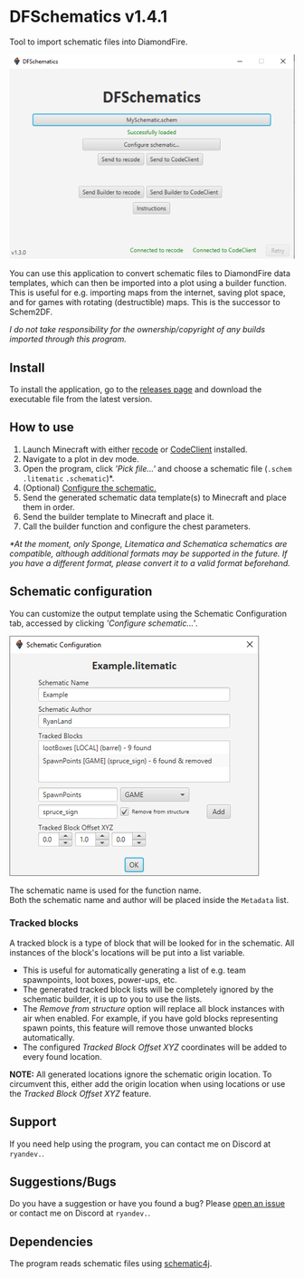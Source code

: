 # DFSchematics v1.4.1
Tool to import schematic files into DiamondFire.

![](src/main/resources/example.png)

You can use this application to convert schematic files to 
DiamondFire data templates, which can then be imported into
a plot using a builder function.  
This is useful for e.g. importing maps from the internet, saving plot space, and for games with rotating
(destructible) maps. This is the successor to Schem2DF.

_I do not take responsibility for the ownership/copyright of any builds imported through this program._

## Install

To install the application, go to the [releases page](https://github.com/RyanLandDev/DFSchematics/releases) and download the executable file from the latest version.

## How to use

1. Launch Minecraft with either [recode](https://github.com/homchom/recode) or [CodeClient](https://github.com/DFOnline/CodeClient) installed.
2. Navigate to a plot in dev mode.
3. Open the program, click _'Pick file...'_ and choose a schematic file (`.schem` `.litematic` `.schematic`)*.
4. (Optional) [Configure the schematic.](#schematic-configuration)
5. Send the generated schematic data template(s) to Minecraft and place them in order.
6. Send the builder template to Minecraft and place it.
7. Call the builder function and configure the chest parameters.

_*At the moment, only Sponge, Litematica and Schematica schematics are compatible, although additional formats may be supported in the future.
If you have a different format, please convert it to a valid format beforehand._

## Schematic configuration

You can customize the output template using the Schematic Configuration tab,
accessed by clicking _'Configure schematic...'_.

![](src/main/resources/configexample.png)

The schematic name is used for the function name.  
Both the schematic name and author will be placed inside the `Metadata` list.

### Tracked blocks

A tracked block is a type of block that will be looked for in the schematic.
All instances of the block's locations will be put into a list variable.  
- This is useful for automatically generating a list of e.g. team spawnpoints, loot boxes, power-ups, etc.
- The generated tracked block lists will be completely ignored by the schematic builder, it is up to you to use the lists.
- The _Remove from structure_ option will replace all block instances with air when enabled.
For example, if you have gold blocks representing spawn points, this feature will remove those unwanted blocks automatically.
- The configured _Tracked Block Offset XYZ_ coordinates will be added to every found location.

**NOTE:** All generated locations ignore the schematic origin location.
To circumvent this, either add the origin location when using locations or use the _Tracked Block Offset XYZ_ feature.

## Support

If you need help using the program, you can contact me on Discord at `ryandev.`.

## Suggestions/Bugs

Do you have a suggestion or have you found a bug? Please [open an issue](https://github.com/RyanLandDev/DFSchematics/issues/new)
or contact me on Discord at `ryandev.`.

## Dependencies

The program reads schematic files using [schematic4j](https://github.com/SandroHc/schematic4j).